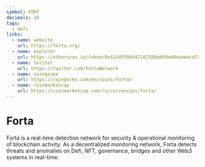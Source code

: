 ```yaml
---
symbol: FORT
decimals: 18
tags:
  - defi
links:
  - name: website
    url: https://forta.org/
  - name: explorer
    url: https://etherscan.io/token/0x41545f8b9472d758bb669ed8eaeeecd7a9c4ec29
  - name: twitter
    url: https://twitter.com/FortaNetwork
  - name: coingecko
    url: https://coingecko.com/en/coins/forta/
  - name: coinmarketcap
    url: https://coinmarketcap.com/ru/currencies/forta/
---
```


# Forta

Forta is a real-time detection network for security & operational monitoring of blockchain activity. As a decentralized monitoring network, Forta detects threats and anomalies on Defi, NFT, governance, bridges and other Web3 systems in real-time.
